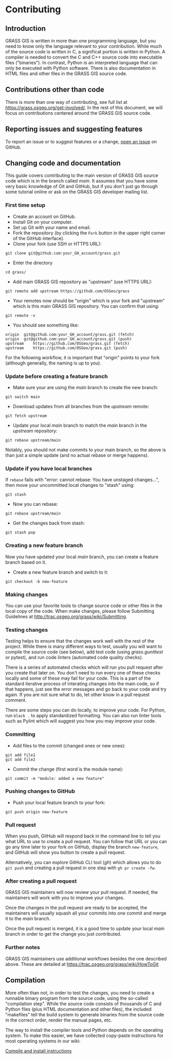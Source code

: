 # Contributing

## Introduction

GRASS GIS is written in more than one programming language, but you need
to know only the language relevant to your contribution. While much
of the source code is written in C, a significat portion is written in Python.
A compiler is needed to convert the C and C++ source code into executable
files ("binaries"). In contrast, Python is an interpreted language that
can only be executed with Python software. There is also documentation
in HTML files and other files in the GRASS GIS source code.

## Contributions other than code

There is more than one way of contributing, see full list at
<https://grass.osgeo.org/get-involved/>.
In the rest of this document, we will focus on contributions centered
around the GRASS GIS source code.

## Reporting issues and suggesting features

To report an issue or to suggest features or a change,
[open an issue](https://github.com/OSGeo/grass/issues/new/choose)
on GitHub.

## Changing code and documentation

This guide covers contributing to the main version of GRASS GIS source
code which is in the branch called _main_.
It assumes that you have some very basic knowledge of Git and GitHub,
but if you don't just go through some tutorial online or ask on the
GRASS GIS developer mailing list.

### First time setup

* Create an account on GitHub.
* Install Git on your computer.
* Set up Git with your name and email.
* Fork the repository (by clicking the `Fork` button in the upper right corner
  of the GitHub interface).
* Clone your fork (use SSH or HTTPS URL):

```
git clone git@github.com:your_GH_account/grass.git
```

* Enter the directory

```
cd grass/
```

* Add main GRASS GIS repository as "upstream" (use HTTPS URL):

```
git remote add upstream https://github.com/OSGeo/grass
```

* Your remotes now should be "origin" which is your fork and "upstream" which
  is this main GRASS GIS repository. You can confirm that using:

```
git remote -v
```

* You should see something like:

```
origin	git@github.com:your_GH_account/grass.git (fetch)
origin	git@github.com:your_GH_account/grass.git (push)
upstream	https://github.com/OSGeo/grass.git (fetch)
upstream	https://github.com/OSGeo/grass.git (push)
```

For the following workflow, it is important that "origin" points to your fork
(although generally, the naming is up to you).

### Update before creating a feature branch

* Make sure your are using the _main_ branch to create the new branch:

```
git switch main
```

* Download updates from all branches from the _upstream_ remote:

```
git fetch upstream
```

* Update your local _main_ branch to match the _main_ branch
  in the _upstream_ repository:

```
git rebase upstream/main
```

Notably, you should not make commits to your main branch,
so the above is than just a simple update (and no actual
rebase or merge happens).

### Update if you have local branches

If `rebase` fails with "error: cannot rebase: You have unstaged changes...",
then move your uncommitted local changes to "stash" using:

```
git stash
```

* Now you can rebase:

```
git rebase upstream/main
```

* Get the changes back from stash:

```
git stash pop
```

### Creating a new feature branch

Now you have updated your local _main_ branch, you can create a feature branch
based on it.

* Create a new feature branch and switch to it:

```
git checkout -b new-feature
```

### Making changes

You can use your favorite tools to change source code or other files
in the local copy of the code. When make changes, please follow
Submitting Guidelines at
<http://trac.osgeo.org/grass/wiki/Submitting>.

### Testing changes

Testing helps to ensure that the changes work well with the rest
of the project. While there is many different ways to test,
usually you will want to compile the source code (see below),
add test code (using _grass.gunittest_ or pytest), and run code
linters (automated code quality checks).

There is a series of automated checks which will run you pull request
after you create that later on. You don't need to run every one of these
checks locally and some of these may fail for your code. This is a part of
the standard iterative process of interating changes into the main code,
so if that happens, just see the error messages and go back to your code
and try again. If you are not sure what to do, let other know in a pull
request comment.

There are some steps you can do locally, to improve your code.
For Python, run `black .` to apply standardized formatting. You can
also run linter tools such as Pylint which will suggest you how
you may improve your code.

### Committing

* Add files to the commit (changed ones or new ones):

```
git add file1
git add file2
```

* Commit the change (first word is the module name):

```
git commit -m "module: added a new feature"
```

### Pushing changes to GitHub

* Push your local feature branch to your fork:

```
git push origin new-feature
```

### Pull request

When you push, GitHub will respond back in the command line to tell
you what URL to use to create a pull request. You can follow that URL
or you can go any time later to your fork on GitHub, display the
branch `new-feature`, and GitHub will show you button to create
a pull request.

Alternatively, you can explore GitHub CLI tool (_gh_) which allows you
to do `git push` and creating a pull request in one step with `gh pr create -fw`.

### After creating a pull request

GRASS GIS maintainers will now review your pull request.
If needed, the maintainers will work with you to improve your changes.

Once the changes in the pull request are ready to be accepted,
the maintainers will usually squash all your commits into one commit and merge it
to the _main_ branch.

Once the pull request is merged, it is a good time to update your
local _main_ branch in order to get the change you just contributed.

### Further notes

GRASS GIS maintainers use additional workflows besides the one described
above. These are detailed at <https://trac.osgeo.org/grass/wiki/HowToGit>

## Compilation

More often than not, in order to test the changes, you need to create
a runnable binary program from the source code,
using the so-called "compilation step". While the
source code consists of thousands of C and Python files (plus HTML
documentation and other files), the included "makefiles" tell the build system to
generate binaries from the source code in the correct order, render the
manual pages, etc.

The way to install the compiler tools and Python depends on the operating
system. To make this easier, we have collected copy-paste instructions
for most operating systems in our wiki:

[Compile and install instructions](https://grasswiki.osgeo.org/wiki/Compile_and_Install)
